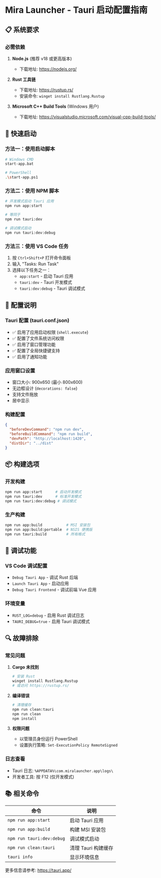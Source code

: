 # Mira Launcher - Tauri 启动配置指南

## 📋 系统要求

### 必需依赖
1. **Node.js** (推荐 v18 或更高版本)
   - 下载地址: https://nodejs.org/
   
2. **Rust 工具链**
   - 下载地址: https://rustup.rs/
   - 安装命令: `winget install Rustlang.Rustup`

3. **Microsoft C++ Build Tools** (Windows 用户)
   - 下载地址: https://visualstudio.microsoft.com/visual-cpp-build-tools/

## 🚀 快速启动

### 方法一：使用启动脚本
```bash
# Windows CMD
start-app.bat

# PowerShell
.\start-app.ps1
```

### 方法二：使用 NPM 脚本
```bash
# 开发模式启动 Tauri 应用
npm run app:start

# 等同于
npm run tauri:dev

# 调试模式启动
npm run tauri:dev:debug
```

### 方法三：使用 VS Code 任务
1. 按 `Ctrl+Shift+P` 打开命令面板
2. 输入 "Tasks: Run Task"
3. 选择以下任务之一：
   - `app:start` - 启动 Tauri 应用
   - `tauri:dev` - Tauri 开发模式
   - `tauri:dev:debug` - Tauri 调试模式

## 🔧 配置说明

### Tauri 配置 (tauri.conf.json)
- ✅ 启用了应用启动权限 (`shell.execute`)
- ✅ 配置了文件系统访问权限
- ✅ 启用了窗口管理功能
- ✅ 配置了全局快捷键支持
- ✅ 启用了通知功能

### 应用窗口设置
- 窗口大小: 900x650 (最小 800x600)
- 无边框设计 (`decorations: false`)
- 支持文件拖放
- 居中显示

### 构建配置
```json
{
  "beforeDevCommand": "npm run dev",
  "beforeBuildCommand": "npm run build",
  "devPath": "http://localhost:1420",
  "distDir": "../dist"
}
```

## 📦 构建选项

### 开发构建
```bash
npm run app:start      # 启动开发模式
npm run tauri:dev      # 标准开发模式
npm run tauri:dev:debug # 调试模式
```

### 生产构建
```bash
npm run app:build           # MSI 安装包
npm run app:build:portable  # NSIS 便携版
npm run tauri:build         # 所有格式
```

## 🐛 调试功能

### VS Code 调试配置
- `Debug Tauri App` - 调试 Rust 后端
- `Launch Tauri App` - 启动应用
- `Debug Tauri Frontend` - 调试前端 Vue 应用

### 环境变量
- `RUST_LOG=debug` - 启用 Rust 调试日志
- `TAURI_DEBUG=true` - 启用 Tauri 调试模式

## 🔍 故障排除

### 常见问题

1. **Cargo 未找到**
   ```bash
   # 安装 Rust
   winget install Rustlang.Rustup
   # 或访问 https://rustup.rs/
   ```

2. **编译错误**
   ```bash
   # 清理缓存
   npm run clean:tauri
   npm run clean
   npm install
   ```

3. **权限问题**
   - 以管理员身份运行 PowerShell
   - 设置执行策略: `Set-ExecutionPolicy RemoteSigned`

### 日志查看
- Tauri 日志: `%APPDATA%\com.miralauncher.app\logs\`
- 开发者工具: 按 F12 (仅开发模式)

## 📚 相关命令

| 命令 | 说明 |
|------|------|
| `npm run app:start` | 启动 Tauri 应用 |
| `npm run app:build` | 构建 MSI 安装包 |
| `npm run tauri:dev:debug` | 调试模式启动 |
| `npm run clean:tauri` | 清理 Tauri 构建缓存 |
| `tauri info` | 显示环境信息 |

更多信息请参考: https://tauri.app/
